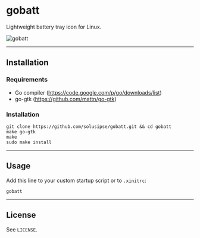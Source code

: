 gobatt
============

Lightweight battery tray icon for Linux.

![gobatt](http://solusipse.net/misc/gobatt.gif)

-------------------------------------------------------------

## Installation ##

### Requirements ###

- Go compiler (https://code.google.com/p/go/downloads/list)
- go-gtk (https://github.com/mattn/go-gtk)

### Installation ###

```
git clone https://github.com/solusipse/gobatt.git && cd gobatt
make go-gtk
make
sudo make install
```

-------------------------------------------------------------

## Usage ##

Add this line to your custom startup script or to `.xinitrc`:

```
gobatt
```

-------------------------------------------------------------

## License ##

See `LICENSE`.
